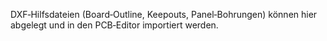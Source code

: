 DXF‑Hilfsdateien (Board‑Outline, Keepouts, Panel‑Bohrungen) können hier abgelegt und in den PCB‑Editor importiert werden.
